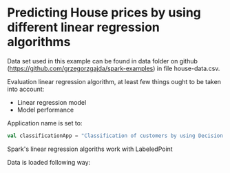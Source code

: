 # Predicting House prices by using different linear regression algorithms

Data set used in this example can be found in data folder on github (https://github.com/grzegorzgajda/spark-examples) in file house-data.csv.

Evaluation linear regression algorithm, at least few things ought to be taken into account:
* Linear regression model 
* Model performance

Application name is set to:

```scala
val classificationApp = "Classification of customers by using Decision Tree"
```
Spark's linear regression algoriths work with LabeledPoint


Data is loaded following way: